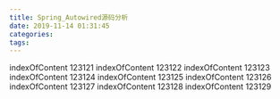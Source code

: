 ```yaml
---
title: Spring_Autowired源码分析
date: 2019-11-14 01:31:45
categories:
tags:
---
```


indexOfContent 123121
indexOfContent 123122
indexOfContent 123123
indexOfContent 123124
indexOfContent 123125
indexOfContent 123126
indexOfContent 123127
indexOfContent 123128
indexOfContent 123129
